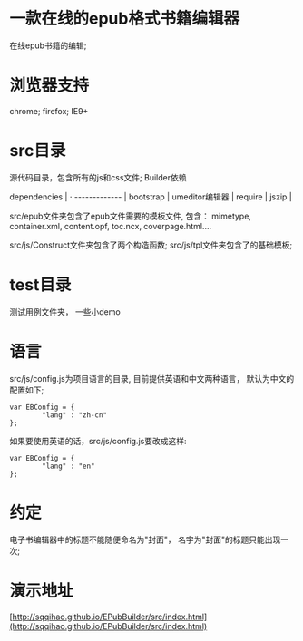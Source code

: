 # 一款在线的epub格式书籍编辑器    
在线epub书籍的编辑;

# 浏览器支持    
chrome; firefox; IE9+


# src目录    
源代码目录，包含所有的js和css文件;
Builder依赖

dependencies | ·
------------- |
bootstrap      |
umeditor编辑器 |
require       |
jszip         |


src/epub文件夹包含了epub文件需要的模板文件, 包含：
    mimetype,  container.xml,  content.opf,  toc.ncx,  coverpage.html....

src/js/Construct文件夹包含了两个构造函数;
src/js/tpl文件夹包含了的基础模板;

# test目录    
测试用例文件夹， 一些小demo

# 语言    
src/js/config.js为项目语言的目录, 目前提供英语和中文两种语言， 默认为中文的配置如下;
```
var EBConfig = {
        "lang" : "zh-cn"
};
```
如果要使用英语的话，src/js/config.js要改成这样:
```
var EBConfig = {
        "lang" : "en"
};
```

# 约定    
电子书编辑器中的标题不能随便命名为"封面"， 名字为"封面"的标题只能出现一次;

# 演示地址    
[http://sqqihao.github.io/EPubBuilder/src/index.html](http://sqqihao.github.io/EPubBuilder/src/index.html)
